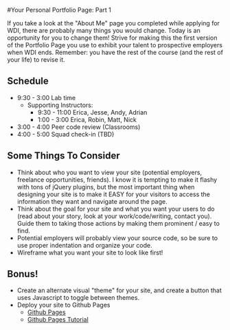 #Your Personal Portfolio Page: Part 1

If you take a look at the "About Me" page you completed while applying for WDI, there are probably many things you would change. Today is an opportunity for you to change them! Strive for making this the first version of the Portfolio Page you use to exhibit your talent to prospective employers when WDI ends. Remember: you have the rest of the course (and the rest of your life) to revise it.

## Schedule
- 9:30 - 3:00 Lab time
  - Supporting Instructors:
    - 9:30 - 11:00 Erica, Jesse, Andy, Adrian
    - 1:00 - 3:00 Erica, Robin, Matt, Nick
- 3:00 - 4:00 Peer code review (Classrooms)
- 4:00 - 5:00 Squad check-in (TBD)

## Some Things To Consider
- Think about who you want to view your site (potential employers, freelance opportunities, friends). I know it is tempting to make it flashy with tons of jQuery plugins, but the most important thing when designing your site is to make it EASY for your visitors to access the information they want and navigate around the page.
- Think about the goal for your site and what you want your users to do (read about your story, look at your work/code/writing, contact you). Guide them to taking those actions by making them prominent / easy to find.
- Potential employers will probably view your source code, so be sure to use proper indentation and organize your code.
- Wireframe what you want your site to look like first!

## Bonus!
- Create an alternate visual "theme" for your site, and create a button that uses Javascript to toggle between themes.
- Deploy your site to Github Pages
  - [Github Pages](pages.github.com)
  - [Github Pages Tutorial](https://www.thinkful.com/learn/a-guide-to-using-github-pages/)
